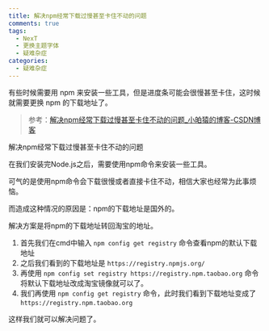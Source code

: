 ```yaml
---
title: 解决npm经常下载过慢甚至卡住不动的问题
comments: true
tags:
  - NexT
  - 更换主题字体
  - 疑难杂症
categories:
  - 疑难杂症
---
```


有些时候需要用 npm 来安装一些工具，但是进度条可能会很慢甚至卡住，这时候就需要更换 npm 的下载地址了。

<!-- more -->
> 参考：[解决npm经常下载过慢甚至卡住不动的问题_小㿟猿的博客-CSDN博客](https://blog.csdn.net/l13501058595/article/details/105762028)

解决npm经常下载过慢甚至卡住不动的问题

在我们安装完Node.js之后，需要使用npm命令来安装一些工具。

可气的是使用npm命令会下载很慢或者直接卡住不动，相信大家也经常为此事烦恼。

而造成这种情况的原因是：npm的下载地址是国外的。

解决方案是将npm的下载地址转回淘宝的地址。

  1. 首先我们在cmd中输入 `npm config get registry` 命令查看npm的默认下载地址
  2. 之后我们看到的下载地址是 `https://registry.npmjs.org/`
  3. 再使用 `npm config set registry https://registry.npm.taobao.org` 命令将默认下载地址改成淘宝镜像就可以了。
  4. 我们再使用 `npm config get registry` 命令，此时我们看到下载地址变成了`https://registry.npm.taobao.org`

这样我们就可以解决问题了。
